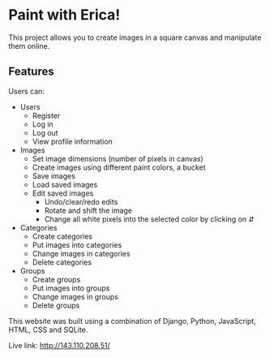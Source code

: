 # Paint with Erica!

This project allows you to create images in a square canvas and manipulate them online. 

## Features

Users can:
* Users
    * Register
    * Log in
    * Log out
    * View profile information
* Images
    * Set image dimensions (number of pixels in canvas)
    * Create images using different paint colors, a bucket
    * Save images
    * Load saved images
    * Edit saved images
        * Undo/clear/redo edits
        * Rotate and shift the image
        * Change all white pixels into the selected color by clicking on ⇵
* Categories
    * Create categories
    * Put images into categories
    * Change images in categories
    * Delete categories
* Groups
    * Create groups
    * Put images into groups
    * Change images in groups
    * Delete groups
    
This website was built using a combination of Django, Python, JavaScript, HTML, CSS and SQLite.

Live link: http://143.110.208.51/
